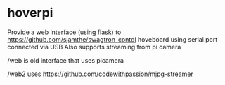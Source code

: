 # hoverpi

Provide a web interface (using flask) to https://github.com/sjamthe/swagtron_contol hoveboard using serial port connected via USB
Also supports streaming from pi camera 

/web is old interface that uses picamera

/web2 uses https://github.com/codewithpassion/mjpg-streamer
